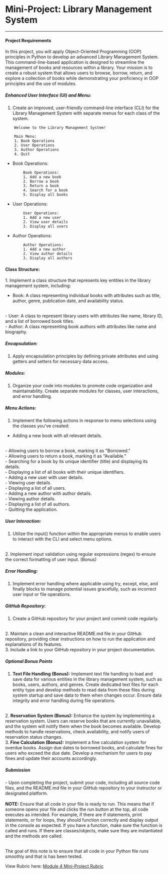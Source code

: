 <h1>Mini-Project: Library Management System</h1>
<hr>

<h4>Project Requirements</h4>

In this project, you will apply Object-Oriented Programming (OOP) principles in Python to develop an advanced Library Management System. This command-line-based application is designed to streamline the management of books and resources within a library. Your mission is to create a robust system that allows users to browse, borrow, return, and explore a collection of books while demonstrating your proficiency in OOP principles and the use of modules.

<h5>Enhanced User Interface (UI) and Menu:</h5>

1. Create an improved, user-friendly command-line interface (CLI) for the Library Management System with separate menus for each class of the system.

```
    Welcome to the Library Management System!

    Main Menu:
    1. Book Operations
    2. User Operations
    3. Author Operations
    4. Quit
```
 - Book Operations:

```
        Book Operations:
        1. Add a new book
        2. Borrow a book
        3. Return a book
        4. Search for a book
        5. Display all books
```
 - User Operations:

```
        User Operations:
        1. Add a new user
        2. View user details
        3. Display all users
```
 - Author Operations:

```
        Author Operations:
        1. Add a new author
        2. View author details
        3. Display all authors
```

<h4>Class Structure:</h4>
1. Implement a class structure that represents key entities in the library management system, including:

 - Book: A class representing individual books with attributes such as title, author,  genre, publication date, and availability status.
<br>
 - User: A class to represent library users with attributes like name, library ID, and a list of borrowed book titles.
<br>
 - Author: A class representing book authors with attributes like name and biography.

<h5>Encapsulation:</h5>

1. Apply encapsulation principles by defining private attributes and using getters and setters for necessary data access.


<h5>Modules:</h5>

1. Organize your code into modules to promote code organization and maintainability. Create separate modules for classes, user interactions, and error handling.

<h5>Menu Actions:</h5>

1. Implement the following actions in response to menu selections using the classes you've created:

 - Adding a new book with all relevant details.
<br>
 - Allowing users to borrow a book, marking it as "Borrowed."
<br>
 - Allowing users to return a book, marking it as "Available."
<br>
 - Searching for a book by its unique identifier (title) and displaying its details.
<br>
 - Displaying a list of all books with their unique identifiers.
<br>
 - Adding a new user with user details.
<br>
 - Viewing user details.
<br>
 - Displaying a list of all users.
<br>
 - Adding a new author with author details.
<br>
 - Viewing author details.
<br>
 - Displaying a list of all authors.
<br>
 - Quitting the application.

<h5>User Interaction:</h5>

1. Utilize the input() function within the appropriate menus to enable users to interact with the CLI and select menu options.
<br>
2. Implement input validation using regular expressions (regex) to ensure the correct formatting of user input. (Bonus)

<h5>Error Handling:</h5>

1. Implement error handling where applicable using try, except, else, and finally blocks to manage potential issues gracefully, such as incorrect user input or file operations.

<h5>GitHub Repository:</h5>

1. Create a GitHub repository for your project and commit code regularly.
<br>
2. Maintain a clean and interactive README.md file in your GitHub repository, providing clear instructions on how to run the application and explanations of its features.
<br>
3. Include a link to your GitHub repository in your project documentation.

<h5>Optional Bonus Points</h5>

1. <b>Text File Handling (Bonus):</b> Implement text file handling to load and save data for various entities in the library management system, such as books, users, authors, and genres. Create dedicated text files for each entity type and develop methods to read data from these files during system startup and save data to them when changes occur. Ensure data integrity and error handling during file operations.
<br>
2. <b>Reservation System (Bonus):</b> Enhance the system by implementing a reservation system. Users can reserve books that are currently unavailable, and the system will notify them when the book becomes available. Develop methods to handle reservations, check availability, and notify users of reservation status changes.
<br>
3. <b>Fine Calculation (Bonus):</b> Implement a fine calculation system for overdue books. Assign due dates to borrowed books, and calculate fines for users who exceed the due date. Develop a mechanism for users to pay fines and update their accounts accordingly.

<h5>Submission</h5>
 - Upon completing the project, submit your code, including all source code files, and the README.md file in your GitHub repository to your instructor or designated platform.
<br><br>
<b>NOTE:</b> Ensure that all code in your file is ready to run. This means that if someone opens your file and clicks the run button at the top, all code executes as intended. For example, if there are if statements, print statements, or for loops, they should function correctly and display output in the console as expected. If you have a function, make sure the function is called and runs. If there are classes/objects, make sure they are instantiated and the methods are called.
<br><br>

The goal of this note is to ensure that all code in your Python file runs smoothly and that is has been tested.

View Rubric here: <a href="https://codingtemple.notion.site/Module-4-Mini-Project-0f7f92a54ba148ae8908ce2b5ebc3157">Module 4 Mini-Project Rubric</a>